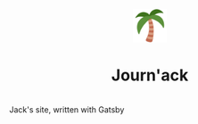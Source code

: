 <p align="center">
    <img alt="Palm Tree" src="static/favicon.svg" width="60" />
</p>
<h1 align="center">
Journ'ack
</h1>
<br>
Jack's site, written with Gatsby
